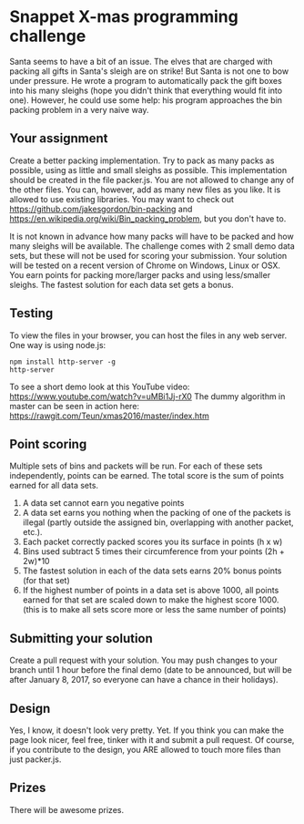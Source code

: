 # Snappet X-mas programming challenge

Santa seems to have a bit of an issue. The elves that are charged with packing all gifts in Santa's sleigh are on strike! But Santa is not one to bow under pressure. He wrote a program to automatically pack the gift boxes into his many sleighs (hope you didn't think that everything would fit into one). However, he could use some help: his program approaches the bin packing problem in a very naive way.

## Your assignment
Create a better packing implementation. Try to pack as many packs as possible, using as little and small sleighs as possible. This implementation should be created in the file packer.js. You are not allowed to change any of the other files. You can, however, add as many new files as you like. It is allowed to use existing libraries. You may want to check out https://github.com/jakesgordon/bin-packing and https://en.wikipedia.org/wiki/Bin_packing_problem, but you don't have to.

It is not known in advance how many packs will have to be packed and how many sleighs will be available. The challenge comes with 2 small demo data sets, but these will not be used for scoring your submission. Your solution will be tested on a recent version of Chrome on Windows, Linux or OSX. You earn points for packing more/larger packs and using less/smaller sleighs. The fastest solution for each data set gets a bonus.

## Testing
To view the files in your browser, you can host the files in any web server. One way is using node.js:

    npm install http-server -g
    http-server

To see a short demo look at this YouTube video: https://www.youtube.com/watch?v=uMBi1Jj-rX0 The dummy algorithm in master can be seen in action here: https://rawgit.com/Teun/xmas2016/master/index.htm

## Point scoring
Multiple sets of bins and packets will be run. For each of these sets independently, points can be earned. The total score is the sum of points earned for all data sets. 
  1. A data set cannot earn you negative points
  2. A data set earns you nothing when the packing of one of the packets is illegal (partly outside the assigned bin, overlapping with another packet, etc.). 
  3. Each packet correctly packed scores you its surface in points (h x w)
  4. Bins used subtract 5 times their circumference from your points (2h + 2w)*10
  5. The fastest solution in each of the data sets earns 20% bonus points (for that set)
  6. If the highest number of points in a data set is above 1000, all points earned for that set are scaled down to make the highest score 1000. (this is to make all sets score more or less the same number of points)

## Submitting your solution
Create a pull request with your solution. You may push changes to your branch until 1 hour before the final demo (date to be announced, but will be after January 8, 2017, so everyone can have a chance in their holidays).

## Design
Yes, I know, it doesn't look very pretty. Yet. If you think you can make the page look nicer, feel free, tinker with it and submit a pull request. Of course, if you contribute to the design, you ARE allowed to touch more files than just packer.js.

## Prizes
There will be awesome prizes. 
